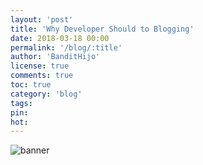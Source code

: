 ```yaml
---
layout: 'post'
title: 'Why Developer Should to Blogging'
date: 2018-03-18 00:00
permalink: '/blog/:title'
author: 'BanditHijo'
license: true
comments: true
toc: true
category: 'blog'
tags:
pin:
hot:
---
```


<!-- BANNER OF THE POST -->
<img class="post-body-img" src="{{ site.lazyload.logo_blank_banner }}" data-echo="#" alt="banner">

